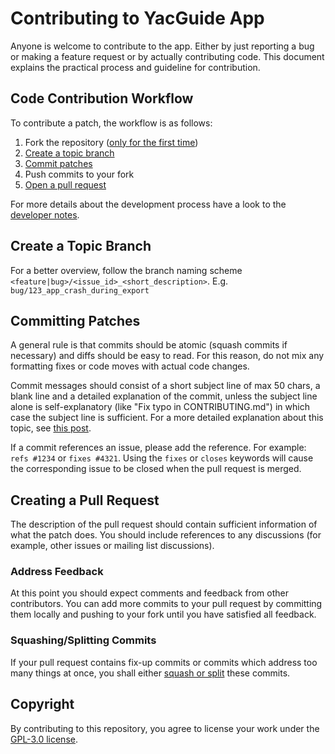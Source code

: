 # Contributing to YacGuide App

Anyone is welcome to contribute to the app. Either by just reporting a
bug or making a feature request or by actually contributing code.
This document explains the practical process and guideline for
contribution.


## Code Contribution Workflow

To contribute a patch, the workflow is as follows:

1. Fork the repository ([only for the first time][fork-a-repo])
2. [Create a topic branch](#create-a-topic-branch)
3. [Commit patches](#committing-patches)
4. Push commits to your fork
5. [Open a pull request](#creating-a-pull-request)

For more details about the development process have a look to the
[developer notes](docs/developer-notes.md).


## Create a Topic Branch

For a better overview, follow the branch naming scheme
`<feature|bug>/<issue_id>_<short_description>`.
E.g. `bug/123_app_crash_during_export`


## Committing Patches

A general rule is that commits should be atomic (squash commits if
necessary) and diffs should be easy to read. For this reason, do not
mix any formatting fixes or code moves with actual code changes.

Commit messages should consist of a short subject line of max 50
chars, a blank line and a detailed explanation of the commit, unless
the subject line alone is self-explanatory (like "Fix typo in
CONTRIBUTING.md") in which case the subject line is sufficient. For a
more detailed explanation about this topic, see [this post][git-commit].

If a commit references an issue, please add the reference. For
example: `refs #1234` or `fixes #4321`. Using the `fixes` or `closes`
keywords will cause the corresponding issue to be closed when the pull
request is merged.


## Creating a Pull Request

The description of the pull request should contain sufficient
information of what the patch does. You should include references to
any discussions (for example, other issues or mailing list
discussions).


### Address Feedback

At this point you should expect comments and feedback from other
contributors. You can add more commits to your pull request by
committing them locally and pushing to your fork until you have
satisfied all feedback.


### Squashing/Splitting Commits

If your pull request contains fix-up commits or commits which address
too many things at once, you shall either
[squash or split][git-rewrite-history] these commits.


## Copyright

By contributing to this repository, you agree to license your work
under the [GPL-3.0 license](LICENSE).


[fork-a-repo]: https://help.github.com/en/articles/fork-a-repo
[git-commit]: https://chris.beams.io/posts/git-commit/
[git-rewrite-history]: https://git-scm.com/book/en/v2/Git-Tools-Rewriting-History
